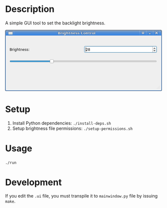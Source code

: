 # Description 

A simple GUI tool to set the backlight brightness.

![Screenshot](screenshot.jpg)

# Setup 

1. Install Python dependencies: `./install-deps.sh`
2. Setup brightness file permissions: `./setup-permissions.sh`

# Usage 

`./run`


# Development

If you edit the `.ui` file, you must transpile it to `mainwindow.py` file by issuing `make`.
